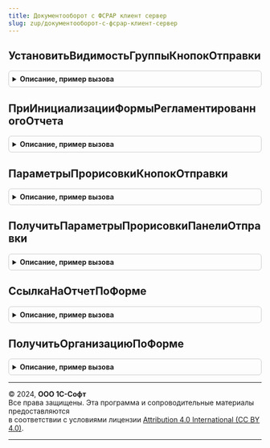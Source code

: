 ```yaml
---
title: Документооборот с ФСРАР клиент сервер
slug: zup/документооборот-с-фсрар-клиент-сервер
---
```



## УстановитьВидимостьГруппыКнопокОтправки
<details style="margin: 1em 0; padding: 0.5em; border: 1px solid #ccc; border-radius: 6px;">

<summary style="font-weight: bold; cursor: pointer;">Описание, пример вызова</summary>

```bsl

Процедура УстановитьВидимостьГруппыКнопокОтправки(Форма, ПараметрыПрорисовкиКнопокОтправки) Экспорт
```

Пример вызова
```bsl
ДокументооборотСФСРАРКлиентСервер.УстановитьВидимостьГруппыКнопокОтправки(Форма, ПараметрыПрорисовкиКнопокОтправки) 
```
</details>

## ПриИнициализацииФормыРегламентированногоОтчета
<details style="margin: 1em 0; padding: 0.5em; border: 1px solid #ccc; border-radius: 6px;">

<summary style="font-weight: bold; cursor: pointer;">Описание, пример вызова</summary>

```bsl

Процедура ПриИнициализацииФормыРегламентированногоОтчета(Форма, ПараметрыПрорисовкиПанели = Неопределено) Экспорт
```

Пример вызова
```bsl
ДокументооборотСФСРАРКлиентСервер.ПриИнициализацииФормыРегламентированногоОтчета(Форма, ПараметрыПрорисовкиПанели);
```
</details>

## ПараметрыПрорисовкиКнопокОтправки
<details style="margin: 1em 0; padding: 0.5em; border: 1px solid #ccc; border-radius: 6px;">

<summary style="font-weight: bold; cursor: pointer;">Описание, пример вызова</summary>

```bsl

Функция ПараметрыПрорисовкиКнопокОтправки(ОрганизацияСсылка) Экспорт
```

Пример вызова
```bsl
Результат = ДокументооборотСФСРАРКлиентСервер.ПараметрыПрорисовкиКнопокОтправки(ОрганизацияСсылка) 
```
</details>

## ПолучитьПараметрыПрорисовкиПанелиОтправки
<details style="margin: 1em 0; padding: 0.5em; border: 1px solid #ccc; border-radius: 6px;">

<summary style="font-weight: bold; cursor: pointer;">Описание, пример вызова</summary>

```bsl

Функция ПолучитьПараметрыПрорисовкиПанелиОтправки(Форма) Экспорт
```

Пример вызова
```bsl
Результат = ДокументооборотСФСРАРКлиентСервер.ПолучитьПараметрыПрорисовкиПанелиОтправки(Форма) 
```
</details>

## СсылкаНаОтчетПоФорме
<details style="margin: 1em 0; padding: 0.5em; border: 1px solid #ccc; border-radius: 6px;">

<summary style="font-weight: bold; cursor: pointer;">Описание, пример вызова</summary>

```bsl

Функция СсылкаНаОтчетПоФорме(Форма) Экспорт
```

Пример вызова
```bsl
Результат = ДокументооборотСФСРАРКлиентСервер.СсылкаНаОтчетПоФорме(Форма) 
```
</details>

## ПолучитьОрганизациюПоФорме
<details style="margin: 1em 0; padding: 0.5em; border: 1px solid #ccc; border-radius: 6px;">

<summary style="font-weight: bold; cursor: pointer;">Описание, пример вызова</summary>

```bsl

Функция ПолучитьОрганизациюПоФорме(Форма) Экспорт
```

Пример вызова
```bsl
Результат = ДокументооборотСФСРАРКлиентСервер.ПолучитьОрганизациюПоФорме(Форма) 
```
</details>

---

© 2024, **ООО 1С-Софт**  
Все права защищены. Эта программа и сопроводительные материалы предоставляются  
в соответствии с условиями лицензии [Attribution 4.0 International (CC BY 4.0)](https://creativecommons.org/licenses/by/4.0/legalcode).

---
